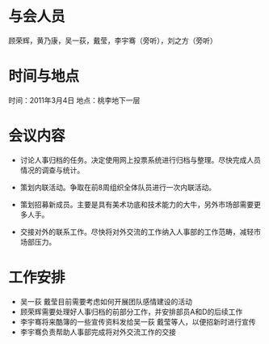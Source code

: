 # 与会人员 #

顾荣辉，黄乃康，吴一荻，戴莹，李宇骞（旁听），刘之方（旁听）


# 时间与地点 #

时间：2011年3月4日
地点：桃李地下一层

# 会议内容 #

  * 讨论人事归档的任务。决定使用网上投票系统进行归档与整理。尽快完成人员情况的调查与统计。

  * 策划内联活动。争取在前8周组织全体队员进行一次内联活动。

  * 策划招募新成员。主要是具有美术功底和技术能力的大牛，另外市场部需要更多人手。

  * 交接对外的联系工作。尽快将对外交流的工作纳入人事部的工作范畴，减轻市场部压力。

# 工作安排 #

  * 吴一荻 戴莹目前需要考虑如何开展团队感情建设的活动
  * 顾荣辉需要处理好人事归档的前部分工作，并安排部员A和D的后续工作
  * 李宇骞将来酷簿的一些宣传资料发给吴一荻 戴莹等人，以便招新时进行宣传
  * 李宇骞负责帮助人事部完成将对外交流工作的交接